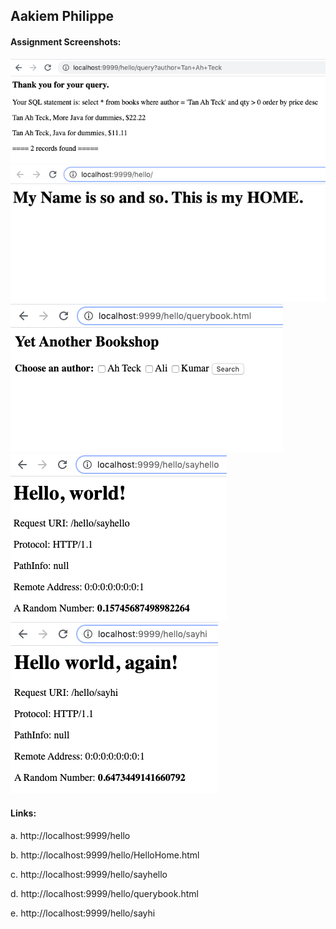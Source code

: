 ## Aakiem Philippe

#### Assignment Screenshots:


![assignment 2 Query](../img/Query.png)
![assignment 2 hello](../img/hello.png)
![assignment 2 Query](../img/querybook.png)
![assignment 2 sayhello](../img/sayhello.png)
![assignment 2 sayhi](../img/sayhi.png)



#### Links:

a. http://localhost:9999/hello 

b. http://localhost:9999/hello/HelloHome.html

c. http://localhost:9999/hello/sayhello 

d. http://localhost:9999/hello/querybook.html

e. http://localhost:9999/hello/sayhi
